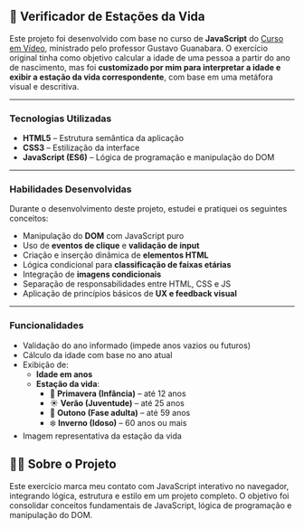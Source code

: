 ## 🧠 Verificador de Estações da Vida

Este projeto foi desenvolvido com base no curso de **JavaScript** do [Curso em Vídeo](https://www.cursoemvideo.com/), ministrado pelo professor Gustavo Guanabara. O exercício original tinha como objetivo calcular a idade de uma pessoa a partir do ano de nascimento, mas foi **customizado por mim para interpretar a idade e exibir a estação da vida correspondente**, com base em uma metáfora visual e descritiva.

---

### Tecnologias Utilizadas

- **HTML5** – Estrutura semântica da aplicação
- **CSS3** – Estilização da interface
- **JavaScript (ES6)** – Lógica de programação e manipulação do DOM

---

### Habilidades Desenvolvidas

Durante o desenvolvimento deste projeto, estudei e pratiquei os seguintes conceitos:

- Manipulação do **DOM** com JavaScript puro
- Uso de **eventos de clique** e **validação de input**
- Criação e inserção dinâmica de **elementos HTML**
- Lógica condicional para **classificação de faixas etárias**
- Integração de **imagens condicionais**
- Separação de responsabilidades entre HTML, CSS e JS
- Aplicação de princípios básicos de **UX e feedback visual**

---

### Funcionalidades

- Validação do ano informado (impede anos vazios ou futuros)
- Cálculo da idade com base no ano atual
- Exibição de:
  - **Idade em anos**
  - **Estação da vida**:
    - 🌸 **Primavera (Infância)** – até 12 anos  
    - ☀️ **Verão (Juventude)** – até 25 anos  
    - 🍂 **Outono (Fase adulta)** – até 59 anos  
    - ❄️ **Inverno (Idoso)** – 60 anos ou mais  
- Imagem representativa da estação da vida


## 👩‍💻 Sobre o Projeto

Este exercício marca meu contato com JavaScript interativo no navegador, integrando lógica, estrutura e estilo em um projeto completo. O objetivo foi consolidar conceitos fundamentais de JavaScript, lógica de programação e manipulação do DOM.